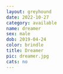 ```yaml
---
layout: greyhound
date: 2022-10-27
category: available
name: dreamer
sex: male
dob: 2019-04-24
color: brindle
title: Dreamer
pic: dreamer.jpg
cats: no
---
```


